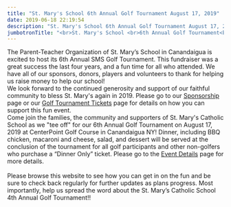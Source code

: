 ```yaml
---
title: "St. Mary's School 6th Annual Golf Tournament August 17, 2019"
date: 2019-06-18 22:19:54
description: "St. Mary's School 6th Annual Golf Tournament August 17, 2019"
jumbotronTitle: "<br>St. Mary's School <br>6th Annual Golf Tournament<br>August 17, 2019"
---
```

The Parent-Teacher Organization of St. Mary’s School in Canandaigua is excited to host its 6th Annual SMS Golf Tournament. This fundraiser was a great success the last four years, and a fun time for all who attended. We have all of our sponsors, donors, players and volunteers to thank for helping us raise money to help our school!
<br>
We look forward to the continued generosity and support of our faithful community to bless St. Mary's again in 2019.   Please go to our <a href="/sponsorship">Sponsorship</a> page or our <a href="/tickets">Golf Tournament Tickets</a> page for details on how you can support this fun event.
<br>
Come join the families, the community and supporters of St. Mary's Catholic School as we "tee off" for our 6th Annual Golf Tournament on August 17, 2019 at CenterPoint Golf Course in Canandaigua NY! Dinner, including BBQ chicken, macaroni and cheese, salad, and dessert will be served at the conclusion of the tournament for all golf participants and other non-golfers who purchase a “Dinner Only” ticket. Please go to the <a href="/eventdetails/">Event Details</a> page for more details.
<br><br>
Please browse this website to see how you can get in on the fun and be sure to check back regularly for further updates as plans progress. Most importantly, help us spread the word about the St. Mary’s Catholic School 4th Annual Golf Tournament!!
